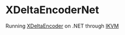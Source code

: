 XDeltaEncoderNet
================

Running [XDeltaEncoder](https://code.google.com/p/xdeltaencoder/) on .NET through [IKVM](http://www.ikvm.net)
